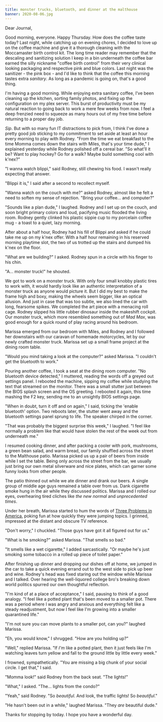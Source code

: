 ```yaml
---
title: monster trucks, bluetooth, and dinner at the malthouse
banner: 2020-08-06.jpg
---
```


Dear Journal,

Good morning, everyone.  Happy Thursday.  How does the coffee taste
today?  Last night, while catching up on evening chores, I decided to
love up on the coffee machine and give it a thorough cleaning with the
Moccamaster birth control kit.  The long time reader may remember that
the descaling and sanitizing solution I keep in a bin underneath the
coffee bar earned the silly nickname "coffee birth control" from their
very clinical looking packaging and respective pink and blue colors.
Last night was the sanitizer - the pink box - and I'd like to think
that the coffee this morning tastes extra _sanitary_.  As long as a
pandemic is going on, that's a good thing.

I'm having a good morning.  While enjoying extra sanitary coffee, I've
been cleaning up the kitchen, sorting family photos, and fixing up the
configuration on my plex server.  This burst of productivity must be
my natural reaction to going back to work a mere few weeks from now.
I feel a deep frenzied need to squeeze as many hours out of my free
time before returning to a proper day job.

_Sip_.  But with so many fun IT distractions to pick from, I think
I've done a pretty good job sticking to my commitment to set aside at
least an hour every morning to play with Rodney.  "From the time we
eat breakfast to the time Momma comes down the stairs with Miles,
that's your time dude," I explained yesterday while Rodney polished
off a cereal bar.  "So what'll it be?  Want to play hockey?  Go for a
walk?  Maybe build something cool with k'nex?"

"I wanna watch blippi," said Rodney, still chewing his food.  I wasn't
really expecting that answer.

"Blippi it is," I said after a second to recollect myself.

"Wanna watch on the couch with me?" asked Rodney, almost like he felt
a need to soften my sense of rejection.  "Bring your coffee... and
computer?"

"Sounds like a plan dude," I laughed.  Rodney and I set up on the
couch, and soon bright primary colors and loud, pacifying music
flooded the living room.  Rodney gently clinked his plastic sippie cup
to my porcelain coffee mug - a toast to a quiet, lazy morning.

After about a half hour, Rodney had his fill of Blippi and asked if he
could take me up on my k'nex offer.  With a half hour remaining in his
reserved morning playtime slot, the two of us trotted up the stairs
and dumped his k'nex on the floor.

"What are we building?" I asked.  Rodney spun in a circle with his
finger to his chin.

"A... monster truck!" he shouted.

We got to work on a monster truck.  With only four small knobby
plastic tires to work with, it would hardly look like an authentic
interpretation of a monster truck as anyone would picture it.  But I
did my best to make the frame high and boxy, making the wheels seem
bigger, like an optical allusion.  And just in case that was too
subtle, we also lined the car with long, fearsome spikes.  We
completed the art piece with a menacing roll cage.  Rodney slipped his
little rubber dinosaur inside the makeshift cockpit.  Our monster
truck, which more resembled something out of _Mad Max_, was good
enough for a quick round of play racing around his bedroom.

Marissa emerged from our bedroom with Miles, and Rodney and I followed
her downstairs with our caravan of homemade motorcycles, let by our
newly crafted monster truck.  Marissa set up a small frame project at
the dining room table.

"Would you mind taking a look at the computer?" asked Marissa.  "I
couldn't get the bluetooth to work."

Pouring another coffee, I took a seat at the dining room computer.
"No bluetooth device detected," I muttered, reading the words off a
greyed out settings panel.  I rebooted the machine, sipping my coffee
while studying the text that streamed on the monitor.  There was a
small stutter just between the BIOS splash screen and the OS
greeting.  I rebooted it again, this time mashing the F2 key, sending
me to an unsightly BIOS settings page.

"When in doubt, turn it off and on again," I said, ticking the 'enable
bluetooth' option.  Two reboots later, the stutter went away and the
bluetooth settings panel sprung to life.  The speaker chirped in the
corner.

"That was probably the biggest surprise this week," I laughed.  "I
feel like normally a problem like that would have stolen the rest of
the week out from underneath me."

I resumed cooking dinner, and after packing a cooler with pork,
mushrooms, a green bean salad, and warm bread, our family shuffled
across the street to the Malthouse patio.  Marissa picked us up a pair
of beers from inside while I set the table.  Being only across the
street from the bar, we usually just bring our own metal silverware
and nice plates, which can garner some funny looks from other people.

The patio thinned out while we ate dinner and drank our beers.  A
single group of middle age guys remained a table over from us.  Dank
cigarette smoke hung in the air while they discussed politics.
Marissa and I rolled our eyes, overhearing tired cliches like _the new
normal_ and _unprecedented times_.

Under her breath, Marissa started to hum the words of [Three Problems
in America], poking fun at how quickly they were jumping topics.  I
grinned, impressed at the distant and obscure TV reference.

"Don't worry," I chuckled.  "Those guys have got it all figured out
for us."

"What is he smoking?" asked Marissa.  "That smells so bad."

"It smells like a wet cigarette," I added sarcastically.  "Or maybe
he's just smoking some tobacco in a rolled up piece of toilet paper."

After finishing up dinner and dropping our dishes off at home, we
jumped in the car to take a quick evening errand out to the west side
to pick up beer and wine.  Rodney's head was fixed staring out the
window while Marissa and I talked.  Over hearing the well-liquored
college bro's breaking down world politics spurred our own thoughtful
reflection.

"I'm kind of at a place of acceptance," I said, pausing to think of a
good analogy.  "I feel like a potted plant that's been moved to a
smaller pot.  There was a period where I was angry and anxious and
everything felt like a steady readjustment, but now I feel like I'm
growing into a smaller quarantined life."

"I'm not sure you can move plants to a smaller pot, can you?" laughed
Marissa.

"Eh, you would know," I shrugged.  "How are you holding up?"

"Well," replied Marissa.  "If _I'm_ like a potted plant, then it just
feels like I'm watching leaves turn yellow and fall to the ground
little by little every week."

I frowned, sympathetically.  "You are missing a big chunk of your
social circle.  I get that," I said.

"Momma look!" said Rodney from the back seat.  "The lights!"

"What," I asked.  "The... lights from the condo?"

"Yeah," said Rodney.  "So _beautiful_.  And look, the traffic lights!
So _beautiful_."

"He hasn't been out in a while," laughed Marissa.  "They _are_
beautiful dude."

Thanks for stopping by today.  I hope you have a wonderful day.

[Three Problems in America]: https://www.youtube.com/watch?v=RwO8fYo9fBg

